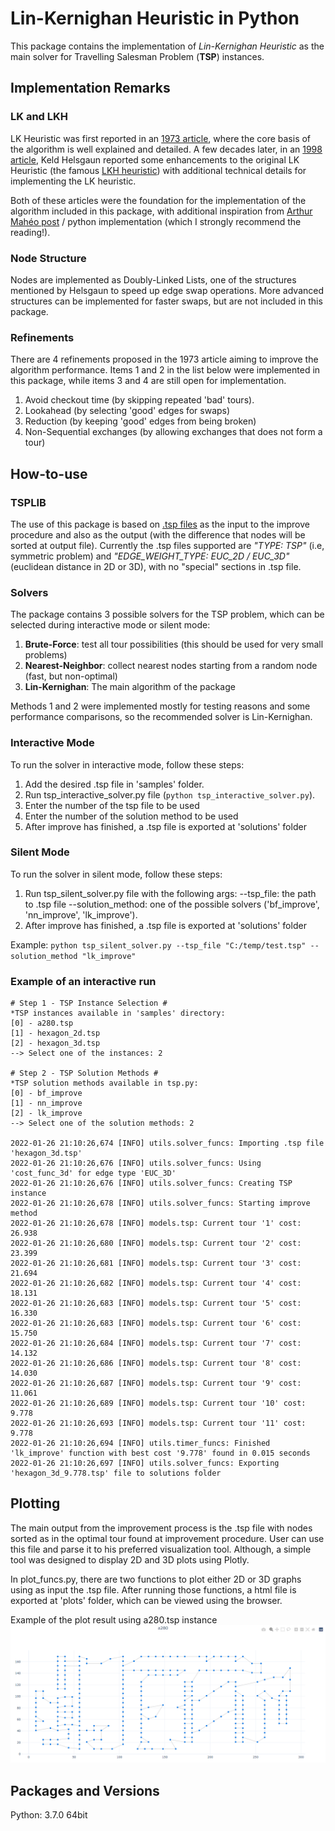 # Lin-Kernighan Heuristic in Python

This package contains the implementation of *Lin-Kernighan Heuristic* as the main solver for Travelling Salesman Problem (**TSP**) instances. 

## Implementation Remarks

### LK and LKH

LK Heuristic was first reported in an [1973 article][lk_article], where the core basis of the algorithm is well explained and detailed. A few decades later, in an [1998 article][lkh_article], Keld Helsgaun reported some enhancements to the original LK Heuristic (the famous [LKH heuristic][lkh]) with additional technical details for implementing the LK heuristic.

Both of these articles were the foundation for the implementation of the algorithm included in this package, with additional inspiration from [Arthur Mahéo post][arthur] / python implementation (which I strongly recommend the reading!).

### Node Structure

Nodes are implemented as Doubly-Linked Lists, one of the structures mentioned by Helsgaun to speed up edge swap operations. More advanced structures can be implemented for faster swaps, but are not included in this package.

### Refinements

There are 4 refinements proposed in the 1973 article aiming to improve the algorithm performance. Items 1 and 2 in the list below were implemented in this package, while items 3 and 4 are still open for implementation.

 1. Avoid checkout time (by skipping repeated 'bad' tours).
 2. Lookahead (by selecting 'good' edges for swaps)
 3. Reduction (by keeping 'good' edges from being broken)
 4. Non-Sequential exchanges (by allowing exchanges that does not form a tour)
 
## How-to-use

### TSPLIB

The use of this package is based on [.tsp files][tsplib] as the input to the improve procedure and also as the output (with the difference that nodes will be sorted at output file). Currently the .tsp files supported are *"TYPE: TSP"* (i.e, symmetric problem) and *"EDGE_WEIGHT_TYPE: EUC_2D / EUC_3D"* (euclidean distance in 2D or 3D), with no "special" sections in .tsp file. 

### Solvers

The package contains 3 possible solvers for the TSP problem, which can be selected during interactive mode or silent mode:

  1. **Brute-Force**: test all tour possibilities (this should be used for very small problems)
  2. **Nearest-Neighbor**: collect nearest nodes starting from a random node (fast, but non-optimal)
  3. **Lin-Kernighan**: The main algorithm of the package 

Methods 1 and 2 were implemented mostly for testing reasons and some performance comparisons, so the recommended solver is Lin-Kernighan.

### Interactive Mode

To run the solver in interactive mode, follow these steps:

  1. Add the desired .tsp file in 'samples' folder.
  2. Run tsp_interactive_solver.py file (`python tsp_interactive_solver.py`).
  3. Enter the number of the tsp file to be used
  4. Enter the number of the solution method to be used 
  5. After improve has finished, a .tsp file is exported at 'solutions' folder

### Silent Mode

To run the solver in silent mode, follow these steps:

  1. Run tsp_silent_solver.py file with the following args: --tsp_file: the path to .tsp file --solution_method: one of the possible solvers ('bf_improve', 'nn_improve', 'lk_improve').
  2. After improve has finished, a .tsp file is exported at 'solutions' folder

Example: 
  `python tsp_silent_solver.py --tsp_file "C:/temp/test.tsp" --solution_method "lk_improve"`

### Example of an interactive run 

```
# Step 1 - TSP Instance Selection #
*TSP instances available in 'samples' directory:
[0] - a280.tsp
[1] - hexagon_2d.tsp
[2] - hexagon_3d.tsp
--> Select one of the instances: 2

# Step 2 - TSP Solution Methods #
*TSP solution methods available in tsp.py:
[0] - bf_improve
[1] - nn_improve
[2] - lk_improve
--> Select one of the solution methods: 2

2022-01-26 21:10:26,674 [INFO] utils.solver_funcs: Importing .tsp file 'hexagon_3d.tsp'
2022-01-26 21:10:26,676 [INFO] utils.solver_funcs: Using 'cost_func_3d' for edge type 'EUC_3D'
2022-01-26 21:10:26,676 [INFO] utils.solver_funcs: Creating TSP instance
2022-01-26 21:10:26,678 [INFO] utils.solver_funcs: Starting improve method
2022-01-26 21:10:26,678 [INFO] models.tsp: Current tour '1' cost: 26.938
2022-01-26 21:10:26,680 [INFO] models.tsp: Current tour '2' cost: 23.399
2022-01-26 21:10:26,681 [INFO] models.tsp: Current tour '3' cost: 21.694
2022-01-26 21:10:26,682 [INFO] models.tsp: Current tour '4' cost: 18.131
2022-01-26 21:10:26,683 [INFO] models.tsp: Current tour '5' cost: 16.330
2022-01-26 21:10:26,683 [INFO] models.tsp: Current tour '6' cost: 15.750
2022-01-26 21:10:26,684 [INFO] models.tsp: Current tour '7' cost: 14.132
2022-01-26 21:10:26,686 [INFO] models.tsp: Current tour '8' cost: 14.030
2022-01-26 21:10:26,687 [INFO] models.tsp: Current tour '9' cost: 11.061
2022-01-26 21:10:26,689 [INFO] models.tsp: Current tour '10' cost: 9.778
2022-01-26 21:10:26,693 [INFO] models.tsp: Current tour '11' cost: 9.778
2022-01-26 21:10:26,694 [INFO] utils.timer_funcs: Finished 'lk_improve' function with best cost '9.778' found in 0.015 seconds   
2022-01-26 21:10:26,697 [INFO] utils.solver_funcs: Exporting 'hexagon_3d_9.778.tsp' file to solutions folder
```

## Plotting

The main output from the improvement process is the .tsp file with nodes sorted as in the optimal tour found at improvement procedure. User can use this file and parse it to his preferred visualization tool. Although, a simple tool was designed to display 2D and 3D plots using Plotly.

In plot_funcs.py, there are two functions to plot either 2D or 3D graphs using as input the .tsp file. After running those functions, a html file is exported at 'plots' folder, which can be viewed using the browser.

Example of the plot result using a280.tsp instance
![plot_sample.png](plot_sample.png)

## Packages and Versions

Python: 3.7.0 64bit

[lk_article]: https://doi.org/10.1287%2Fopre.21.2.498
[lkh_article]: https://doi.org/10.1016%2FS0377-2217%2899%2900284-2
[lkh]: http://webhotel4.ruc.dk/~keld/research/LKH/
[arthur]: https://arthur.maheo.net/implementing-lin-kernighan-in-python/
[tsplib]: http://comopt.ifi.uni-heidelberg.de/software/TSPLIB95/